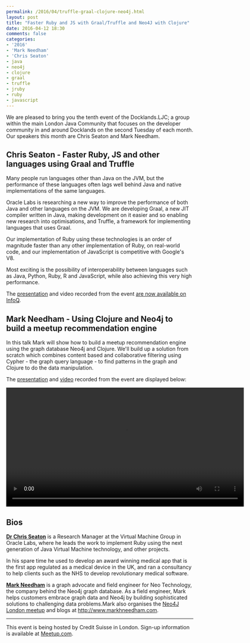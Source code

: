 ```yaml
---
permalink: /2016/04/truffle-graal-clojure-neo4j.html
layout: post
title: "Faster Ruby and JS with Graal/Truffle and Neo4J with Clojure"
date: 2016-04-12 18:30
comments: false
categories: 
- '2016'
- 'Mark Needham' 
- 'Chris Seaton'
- java
- neo4j
- clojure
- graal
- truffle
- jruby
- ruby
- javascript
---
```


We are pleased to bring you the tenth event of the Docklands.LJC; a group
within the main London Java Community that focuses on the developer community
in and around Docklands on the second Tuesday of each month. Our speakers this
month are Chris Seaton and Mark Needham.

<h2>Chris Seaton - Faster Ruby, JS and other languages using Graal and Truffle</h2>

Many people run languages other than Java on the JVM, but the performance of
these languages often lags well behind Java and native implementations of the
same languages.

Oracle Labs is researching a new way to improve the performance of both Java
and other languages on the JVM. We are developing Graal, a new JIT compiler
written in Java, making development on it easier and so enabling new research
into optimisations, and Truffle, a framework for implementing languages that
uses Graal.

Our implementation of Ruby using these technologies is an order of magnitude
faster than any other implementation of Ruby, on real-world code, and our
implementation of JavaScript is competitive with Google's V8.

Most exciting is the possibility of interoperability between languages such as
Java, Python, Ruby, R and JavaScript, while also achieving this very high
performance. 

The
<a href="{{ site.github.url }}/presentations/2016/ChrisSeaton-TruffleGraal.pdf" rel="nofollow">presentation</a>
and video recorded from the event
<a href="//www.infoq.com/presentations/graal-trufle">are now available on InfoQ</a>.

<h2>Mark Needham - Using Clojure and Neo4j to build a meetup recommendation engine</h2>

In this talk Mark will show how to build a meetup recommendation engine using
the graph database Neo4j and Clojure. We'll build up a solution from scratch
which combines content based and collaborative filtering using Cypher - the
graph query language - to find patterns in the graph and Clojure to do the data
manipulation.

The
<a href="{{ site.github.url }}/presentations/2016/MarkNeedham-ClojureNeo4J.pdf" rel="nofollow">presentation</a>
and
<a href="//www.docklandsljc.uk/presentations/2016/MarkNeedham-ClojureNeo4J.mp4" rel="nofollow">video</a>
recorded from the event are displayed below:

<video width="640" height="320" controls>
 <source src="//www.docklandsljc.uk/presentations/2016/MarkNeedham-ClojureNeo4J.mp4" type="video/mp4"/>
 Your browser does not support the &lt;video&gt; tag or does not understand MP4 files.
</video>

<h2>Bios</h2>

<b><a href="https://twitter.com/ChrisGSeaton">Dr Chris Seaton</a></b> is a
Research Manager at the Virtual Machine Group in Oracle Labs, where he leads
the work to implement Ruby using the next generation of Java Virtual Machine
technology, and other projects.

In his spare time he used to develop an award winning medical app that is the
first app regulated as a medical device in the UK, and ran a consultancy to
help clients such as the NHS to develop revolutionary medical software.

<b><a href="https://twitter.com/markhneedham">Mark Needham</a></b> is a graph
advocate and field engineer for Neo Technology, the company behind the Neo4j
graph database. As a field engineer, Mark helps customers embrace graph data
and Neo4j by building sophisticated solutions to challenging data problems.Mark
also organises the <a href="http://www.meetup.com/graphdb-london/">Neo4J London meetup</a> and blogs at <a href="http://www.markhneedham.com">http://www.markhneedham.com</a>.

<hr/>
This event is being hosted by Credit Suisse in London. Sign-up information is available at <a href="http://www.meetup.com/Londonjavacommunity/events/230110292/">Meetup.com</a>.
